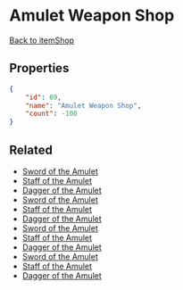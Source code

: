 # Amulet Weapon Shop

<no description available>

[Back to itemShop](../item-shops.md)

## Properties

```json
{
    "id": 69,
    "name": "Amulet Weapon Shop",
    "count": -100
}
```

## Related

- [Sword of the Amulet](../items/1835-sword-of-the-amulet.md)
- [Staff of the Amulet](../items/1836-staff-of-the-amulet.md)
- [Dagger of the Amulet](../items/1837-dagger-of-the-amulet.md)
- [Sword of the Amulet](../items/1838-sword-of-the-amulet.md)
- [Staff of the Amulet](../items/1839-staff-of-the-amulet.md)
- [Dagger of the Amulet](../items/1840-dagger-of-the-amulet.md)
- [Sword of the Amulet](../items/1841-sword-of-the-amulet.md)
- [Staff of the Amulet](../items/1842-staff-of-the-amulet.md)
- [Dagger of the Amulet](../items/1843-dagger-of-the-amulet.md)
- [Sword of the Amulet](../items/1844-sword-of-the-amulet.md)
- [Staff of the Amulet](../items/1845-staff-of-the-amulet.md)
- [Dagger of the Amulet](../items/1846-dagger-of-the-amulet.md)

